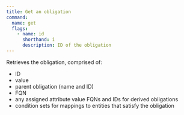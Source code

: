 ```yaml
---
title: Get an obligation
command:
  name: get
  flags:
    - name: id
      shorthand: i
      description: ID of the obligation
---
```


Retrieves the obligation, comprised of:

- ID
- value
- parent obligation (name and ID)
- FQN
- any assigned attribute value FQNs and IDs for derived obligations
- condition sets for mappings to entities that satisfy the obligation
